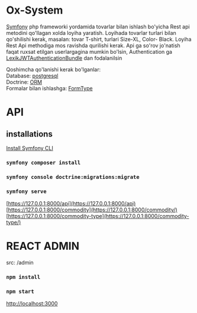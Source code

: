 # Ox-System

[Symfony](https://symfony.com/) php frameworki yordamida tovarlar bilan ishlash bo'yicha Rest api metodini qo'llagan xolda loyiha yaratish. Loyihada tovarlar turlari bilan qo'shilishi kerak,
masalan: tovar T-shirt, turlari Size-XL, Color- Black. Loyiha Rest Api methodiga mos ravishda qurilishi kerak. Api ga so'rov jo'natish faqat ruxsat etilgan userlargagina mumkin bo'lsin, Authentication ga [LexikJWTAuthenticationBundle](https://github.com/lexik/LexikJWTAuthenticationBundle) dan fodalanilsin

Qoshimcha qo'lanishi kerak bo'lganlar: <br />
Database: [postgresql](https://www.postgresql.org/) <br />
Doctrine: [ORM](https://symfony.com/doc/current/doctrine.html) <br />
Formalar bilan ishlashga: [FormType](https://symfony.com/doc/current/forms.html) <br />

# API

## installations

[Install Symfony CLI](https://symfony.com/download)
### `symfony composer install`
### `symfony console doctrine:migrations:migrate`
### `symfony serve`
[https://127.0.0.1:8000/api](https://127.0.0.1:8000/api)
[https://127.0.0.1:8000/commodity](https://127.0.0.1:8000/commodity/)
[https://127.0.0.1:8000/commodity-type](https://127.0.0.1:8000/commodity-type/)

# REACT ADMIN

src: /admin
### `npm install`
### `npm start`
[http://localhost:3000](http://localhost:3000)
